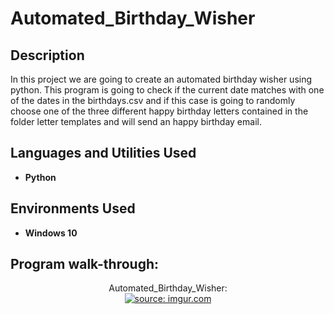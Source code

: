 <h1>Automated_Birthday_Wisher</h1>

<h2>Description</h2>

In this project we are going to create an automated birthday wisher using python. This program is going to check if the current date matches with one of the dates in the birthdays.csv and if this case is going to randomly choose one of the three different happy birthday letters contained in the folder letter templates and will send an happy birthday email. 

<h2>Languages and Utilities Used</h2>

- <b>Python</b>
  
<h2>Environments Used </h2>

- <b>Windows 10</b>

<h2>Program walk-through:</h2>

<p align="center">
Automated_Birthday_Wisher: <br/>
<a href="https://imgur.com/y2CAn2u"><img src="https://i.imgur.com/y2CAn2u.jpg" title="source: imgur.com" /></a>
